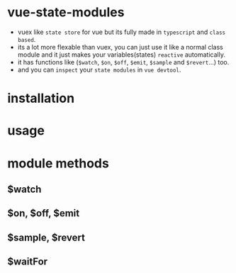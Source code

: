 # vue-state-modules
- vuex like `state store` for vue but its fully made in `typescript` and `class based`.
- its a lot more flexable than vuex, you can just use it like a normal class module and it just makes your variables(states) `reactive` automatically.
- it has functions like (`$watch`, `$on`, `$off`, `$emit`, `$sample` and `$revert`...) too.
- and you can `inspect` your `state modules` in `vue devtool`.

# installation

# usage

# module methods
## $watch
## $on, $off, $emit
## $sample, $revert
## $waitFor